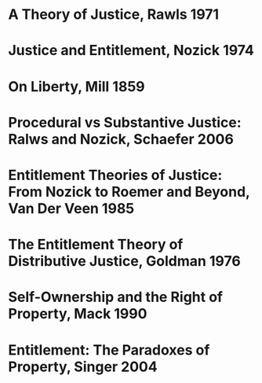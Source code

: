 # A Theory of Justice, Rawls 1971

# Justice and Entitlement, Nozick 1974

# On Liberty, Mill 1859

# Procedural vs Substantive Justice: Ralws and Nozick, Schaefer 2006

# Entitlement Theories of Justice: From Nozick to Roemer and Beyond, Van Der Veen 1985

# The Entitlement Theory of Distributive Justice, Goldman 1976

# Self-Ownership and the Right of Property, Mack 1990

# Entitlement: The Paradoxes of Property, Singer 2004
